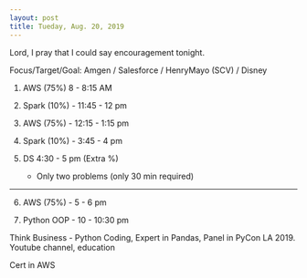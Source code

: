 ```yaml
---
layout: post
title: Tueday, Aug. 20, 2019
---
```


Lord, I pray that I could say encouragement tonight.
  

Focus/Target/Goal:  Amgen / Salesforce / HenryMayo (SCV) / Disney   

      
1. AWS (75%) 8 - 8:15 AM  

2. Spark (10%) - 11:45 - 12 pm

3. AWS (75%) - 12:15 - 1:15 pm 

4. Spark (10%) - 3:45 - 4 pm 

5. DS 4:30 - 5 pm (Extra %)
   - Only two problems (only 30 min required)

------------------ 

6. AWS (75%) - 5 - 6 pm 

7. Python OOP - 10 - 10:30 pm

Think Business - Python Coding, Expert in Pandas, Panel in PyCon LA 2019.
                 Youtube channel, education
                                  
Cert in AWS


